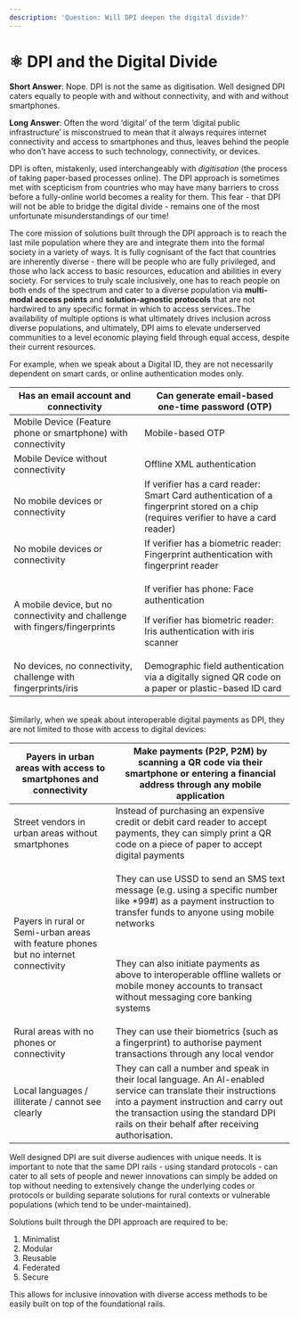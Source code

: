 ```yaml
---
description: 'Question: Will DPI deepen the digital divide?'
---
```


# ⚛ DPI and the Digital Divide

**Short Answer**: Nope. DPI is not the same as digitisation. Well designed DPI caters equally to people with and without connectivity, and with and without smartphones.

**Long Answer**: Often the word ‘digital’ of the term ‘digital public infrastructure’ is misconstrued to mean that it always requires internet connectivity and access to smartphones and thus, leaves behind the people who don’t have access to such technology, connectivity, or devices.&#x20;

DPI is often, mistakenly, used interchangeably with _digitisation_ (the process of taking paper-based processes online). The DPI approach is sometimes met with scepticism from countries who may have many barriers to cross before a fully-online world becomes a reality for them. This fear - that DPI will not be able to bridge the digital divide - remains one of the most unfortunate misunderstandings of our time!

The core mission of solutions built through the DPI approach is to reach the last mile population where they are and integrate them into the formal society in a variety of ways. It is fully cognisant of the fact that countries are inherently diverse - there will be people who are fully privileged, and those who lack access to basic resources, education and abilities in every society. For services to truly scale inclusively, one has to reach people on both ends of the spectrum and cater to a diverse population via **multi-modal access points** and **solution-agnostic protocols** that are not hardwired to any specific format in which to access services..The availability of multiple options is what ultimately drives inclusion across diverse populations, and ultimately, DPI aims to elevate underserved communities to a level economic playing field through equal access, despite their current resources.&#x20;

For example, when we speak about a Digital ID, they are not necessarily dependent on smart cards, or online authentication modes only.&#x20;

| Has an email account and connectivity                                         | Can generate email-based one-time password (OTP)                                                                                      |
| ----------------------------------------------------------------------------- | ------------------------------------------------------------------------------------------------------------------------------------- |
| Mobile Device (Feature phone or smartphone) with connectivity                 | Mobile-based OTP                                                                                                                      |
| Mobile Device without connectivity                                            | Offline XML authentication                                                                                                            |
| No mobile devices or connectivity                                             | If verifier has a card reader: Smart Card authentication of a fingerprint stored on a chip (requires verifier to have a card reader)  |
| No mobile devices or connectivity                                             | If verifier has a biometric reader: Fingerprint authentication with fingerprint reader                                                |
| A mobile device, but no connectivity and challenge with fingers/fingerprints  | <p>If verifier has phone: Face authentication</p><p>If verifier has biometric reader: Iris authentication with iris scanner </p>      |
| No devices, no connectivity, challenge with fingerprints/iris                 | Demographic field authentication via a digitally signed QR code on a paper or plastic-based ID card                                   |

\
Similarly, when we speak about interoperable digital payments as DPI, they are not limited to those with access to digital devices:&#x20;

| Payers in urban areas with access to smartphones and connectivity                     | Make payments (P2P, P2M) by scanning a QR code via their smartphone or entering a financial address through any mobile application                                                                                                                                                                                                              |
| ------------------------------------------------------------------------------------- | ----------------------------------------------------------------------------------------------------------------------------------------------------------------------------------------------------------------------------------------------------------------------------------------------------------------------------------------------- |
| Street vendors in urban areas without smartphones                                     | Instead of purchasing an expensive credit or debit card reader to accept payments, they can simply print a QR code on a piece of paper to accept digital payments                                                                                                                                                                               |
| Payers in rural or Semi-urban areas with feature phones but no internet connectivity  | <p>They can use USSD to send an SMS text message (e.g. using a specific number like *99#) as a payment instruction to transfer funds to anyone using mobile networks</p><p><br></p><p>They can also initiate payments as above to interoperable offline wallets or mobile money accounts to transact without messaging core banking systems</p> |
| Rural areas with no phones or connectivity                                            | They can use their biometrics (such as a fingerprint) to authorise payment transactions through any local vendor                                                                                                                                                                                                                                |
| Local languages / illiterate / cannot see clearly                                     | They can call a number and speak in their local language. An AI-enabled service can translate their instructions into a payment instruction and carry out the transaction using the standard DPI rails on their behalf after receiving authorisation.                                                                                           |

Well designed DPI are suit diverse audiences with unique needs. It is important to note that the same DPI rails - using standard protocols - can cater to all sets of people and newer innovations can simply be added on top without needing to extensively change the underlying codes or protocols or building separate solutions for rural contexts or vulnerable populations (which tend to be under-maintained).&#x20;

Solutions built through the DPI approach are required to be:&#x20;

1. Minimalist&#x20;
2. Modular
3. Reusable&#x20;
4. Federated&#x20;
5. Secure

This allows for inclusive innovation with diverse access methods to be easily built on top of the foundational rails.&#x20;
